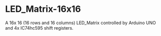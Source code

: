 # LED_Matrix-16x16

A 16x 16 (16 rows and 16 columns) LED_Matrix controlled by Arduino UNO and 4x IC74hc595 shift registers.
